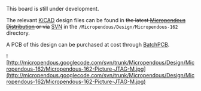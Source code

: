 This board is still under development.

The relevant [KiCAD](http://www.lis.inpg.fr/realise_au_lis/kicad/) design files can be found in ~~the latest [Micropendous Distribution](http://code.google.com/p/micropendous/downloads/list) or via~~ [SVN](http://code.google.com/p/micropendous/source/checkout) in the `/Micropendous/Design/Micropendous-162` directory.

A PCB of this design can be purchased at cost through [BatchPCB](http://batchpcb.com/index.php/Products/44120).

![http://micropendous.googlecode.com/svn/trunk/Micropendous/Design/Micropendous-162/Micropendous-162-Picture-JTAG-M.jpg](http://micropendous.googlecode.com/svn/trunk/Micropendous/Design/Micropendous-162/Micropendous-162-Picture-JTAG-M.jpg)